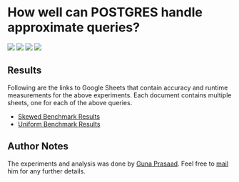 # How well can POSTGRES handle approximate queries?
![][q0-skewed] ![][q0-skewed-time]
![][q0-uniform] ![][q0-uniform-time]
## Results
Following are the links to Google Sheets that contain accuracy and runtime measurements for the above experiments. Each document contains multiple sheets, one for each of the above queries.

* [Skewed Benchmark Results](https://docs.google.com/spreadsheets/d/16ZAVpPt78mrzYB0bd0ZVl-fSTfQSxy79HAKNYEkjQSs/edit?usp=sharing)
* [Uniform Benchmark Results](https://docs.google.com/spreadsheets/d/1lp3EyTpnfglM-PnFhAou8NZJ-xKikJfB_P0hXnUYuQw/edit?usp=sharing)

## Author Notes
The experiments and analysis was done by [Guna Prasaad](http://gunaprsd.github.io). Feel free to [mail](mailto:guna@cs.uw.edu) him for any further details. 

[q0-skewed]: https://docs.google.com/spreadsheets/d/16ZAVpPt78mrzYB0bd0ZVl-fSTfQSxy79HAKNYEkjQSs/pubchart?oid=549228374&format=image
[q0-uniform]:https://docs.google.com/spreadsheets/d/1lp3EyTpnfglM-PnFhAou8NZJ-xKikJfB_P0hXnUYuQw/pubchart?oid=1800207603&format=image
[q0-skewed-time]: https://docs.google.com/spreadsheets/d/16ZAVpPt78mrzYB0bd0ZVl-fSTfQSxy79HAKNYEkjQSs/pubchart?oid=2077408150&format=image
[q0-uniform-time]: https://docs.google.com/spreadsheets/d/1lp3EyTpnfglM-PnFhAou8NZJ-xKikJfB_P0hXnUYuQw/pubchart?oid=20323704&format=image

